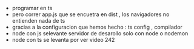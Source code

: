 * programar  en ts 
* pero correr app.js que se encuetra en dist , los navigadores no entienden nada de ts 
* gracias a la configuracion que hemos hecho : ts config , compilador
* node con js selevante servidor de desarollo solo con node o nodemon 
* node con ts se levanta por ver video 242